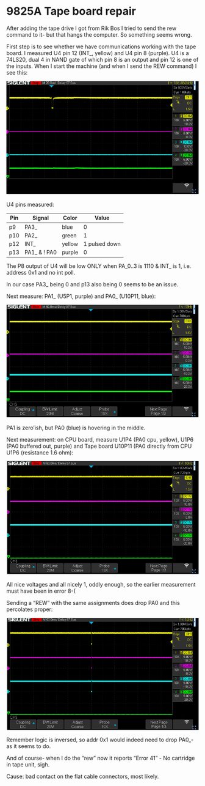 # 9825A Tape board repair

After adding the tape drive I got from Rik Bos I tried to send the rew command to it- but that hangs the computer. So something seems wrong.

First step is to see whether we have communications working with the tape board. I measured U4 pin 12 (INT\_, yellow) and U4 pin 8 (purple). U4 is a 74LS20, dual 4 in NAND gate of which pin 8 is an output and pin 12 is one of the inputs. When I start the machine (and when I send the REW command) I see this:

![](image-20220712-180425.png)

U4 pins measured:

| **Pin** | **Signal** | **Color** | **Value** |
| --- | --- | --- | --- |
| p9  | PA3\_ | blue | 0   |
| p10 | PA2\_ | green | 1   |
| p12 | INT\_ | yellow | 1 pulsed down |
| p13 | PA1\_ & ! PA0 | purple | 0   |

The P8 output of U4 will be low ONLY when PA\_0..3 is 1110 & INT\_ is 1, i.e. address 0x1 and no int poll.

In our case PA3\_ being 0 and p13 also being 0 seems to be an issue.

Next measure: PA1\_ (U5P1, purple) and PA0\_ (U10P11, blue):

![](image-20220712-183623.png)

PA1 is zero’ish, but PA0 (blue) is hovering in the middle.

Next measurement: on CPU board, measure U1P4 (PA0 cpu, yellow), U1P6 (PA0 buffered out, purple) and Tape board U10P11 (PA0 directly from CPU U1P6 (resistance 1.6 ohm):

![](image-20220712-192045.png)

All nice voltages and all nicely 1, oddly enough, so the earlier measurement must have been in error 8-(

Sending a “REW” with the same assignments does drop PA0 and this percolates proper:

![](image-20220712-192408.png)

Remember logic is inversed, so addr 0x1 would indeed need to drop PA0\_- as it seems to do.

And of course- when I do the “rew” now it reports “Error 41” - No cartridge in tape unit, sigh.

Cause: bad contact on the flat cable connectors, most likely.
